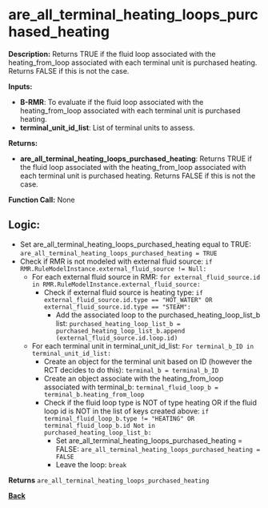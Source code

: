 # are_all_terminal_heating_loops_purchased_heating  

**Description:** Returns TRUE if the fluid loop associated with the heating_from_loop associated with each terminal unit is purchased heating. Returns FALSE if this is not the case.   

**Inputs:**  
- **B-RMR**: To evaluate if the fluid loop associated with the heating_from_loop associated with each terminal unit is purchased heating.   
- **terminal_unit_id_list**: List of terminal units to assess.  

**Returns:**  
- **are_all_terminal_heating_loops_purchased_heating**: Returns TRUE if the fluid loop associated with the heating_from_loop associated with each terminal unit is purchased heating. Returns FALSE if this is not the case.    
 
**Function Call:** None  

## Logic:   
- Set are_all_terminal_heating_loops_purchased_heating equal to TRUE: `are_all_terminal_heating_loops_purchased_heating = TRUE`  
- Check if RMR is not modeled with external fluid source: `if RMR.RuleModelInstance.external_fluid_source != Null:`  
    - For each external fluid source in RMR: `for external_fluid_source.id in RMR.RuleModelInstance.external_fluid_source:`  
        - Check if external fluid source is heating type: `if external_fluid_source.id.type == "HOT_WATER" OR external_fluid_source.id.type == "STEAM":`    
            - Add the associated loop to the purchased_heating_loop_list_b list: `purchased_heating_loop_list_b = purchased_heating_loop_list_b.append (external_fluid_source.id.loop.id)`   
    - For each terminal unit in terminal_unit_id_list: `For terminal_b_ID in terminal_unit_id_list:`  
        - Create an object for the terminal unit based on ID (however the RCT decides to do this): `terminal_b = terminal_b_ID`  
        - Create an object associate with the heating_from_loop associated with terminal_b: `terminal_fluid_loop_b = terminal_b.heating_from_loop`  
        - Check if the fluid loop type is NOT of type heating OR if the fluid loop id is NOT in the list of keys created above: `if terminal_fluid_loop_b.type != "HEATING" OR terminal_fluid_loop_b.id Not in purchased_heating_loop_list_b:`
            - Set are_all_terminal_heating_loops_purchased_heating = FALSE: `are_all_terminal_heating_loops_purchased_heating = FALSE`  
            - Leave the loop: `break`

**Returns** `are_all_terminal_heating_loops_purchased_heating`  


**[Back](../../../_toc.md)**
